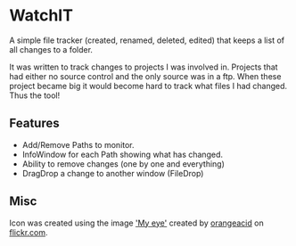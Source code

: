 # WatchIT

A simple file tracker (created, renamed, deleted, edited) that keeps a list
of all changes to a folder.

It was written to track changes to projects I was involved in. Projects
that had either no source control and the only source was in a ftp. When
these project became big it would become hard to track what files I had 
changed. Thus the tool!

## Features

* Add/Remove Paths to monitor.
* InfoWindow for each Path showing what has changed.
* Ability to remove changes (one by one and everything)
* DragDrop a change to another window (FileDrop)
	
## Misc

Icon was created using the image ['My eye'][myeye] created by
[orangeacid][orangeacid] on [flickr.com][flickr.com].

[orangeacid]: http://www.flickr.com/photos/orangeacid "orangeacid on flickr.com"
[flickr.com]: flickr.com "flickr.com"
[myeye]: http://www.flickr.com/photos/orangeacid/234358923 "My eye"